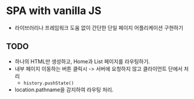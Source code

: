 # SPA with vanilla JS

-   라이브러리나 프레임워크 도움 없이 간단한 단일 페이지 어플리케이션 구현하기

## TODO

-   하나의 HTML만 생성하고, Home과 List 페이지를 라우팅하기.
-   내부 페이지 이동하는 버튼 클릭시 -> 서버에 요청하지 않고 클라이언트 단에서 처리
    -   `history.pushState()`
-   location.pathname을 감지하여 라우팅 처리.
